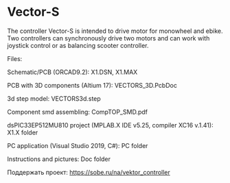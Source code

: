 # Vector-S
The controller Vector-S is intended to drive motor for monowheel and ebike. Two controllers can synchronously drive two motors and can work with joystick control or as balancing scooter controller.

Files:

Schematic/PCB (ORCAD9.2):                 X1.DSN, X1.MAX

PCB with 3D components (Altium 17):       VECTORS_3D.PcbDoc

3d step model:                            VECTORS3d.step

Component smd assembling:                 CompTOP_SMD.pdf

dsPIC33EP512MU810 project (MPLAB.X IDE v5.25, compiler XC16 v.1.41): 
                                          X1.X folder
                                          
PC application (Visual Studio 2019, C#):  PC folder

Instructions and pictures:               Doc folder

Поддержать проект: https://sobe.ru/na/vektor_controller
